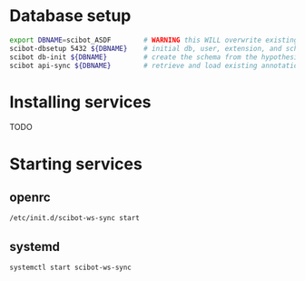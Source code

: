 # Database setup
```bash
export DBNAME=scibot_ASDF        # WARNING this WILL overwrite existing databases
scibot-dbsetup 5432 ${DBNAME}    # initial db, user, extension, and schema creation
scibot db-init ${DBNAME}         # create the schema from the hypothesis orm code
scibot api-sync ${DBNAME}        # retrieve and load existing annotations
```

# Installing services
TODO

# Starting services
## openrc
```bash
/etc/init.d/scibot-ws-sync start
```
## systemd 
```bash
systemctl start scibot-ws-sync
```
